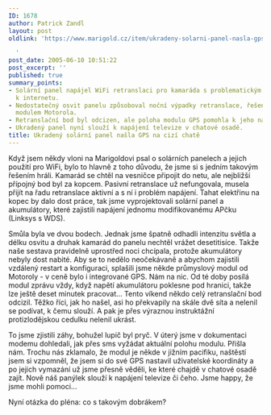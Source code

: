 ```yaml
---
ID: 1678
author: Patrick Zandl
layout: post
oldlink: 'https://www.marigold.cz/item/ukradeny-solarni-panel-nasla-gps-na-cizi-chate

  '
post_date: 2005-06-10 10:51:22
post_excerpt: ''
published: true
summary_points:
- Solární panel napájel WiFi retranslaci pro kamaráda s problematickým připojením
  k internetu.
- Nedostatečný osvit panelu způsoboval noční výpadky retranslace, řešené průmyslovým
  modulem Motorola.
- Retranslační bod byl odcizen, ale poloha modulu GPS pomohla k jeho nalezení.
- Ukradený panel nyní slouží k napájení televize v chatové osadě.
title: Ukradený solární panel našla GPS na cizí chatě
---
```


<p>Když jsem někdy vloni na Marigoldovi psal o solárních panelech a jejich použití pro WiFi, bylo to hlavně z toho důvodu, že jsme si s jedním takovým řešením hráli. Kamarád se chtěl na vesničce připojit do netu, ale nejbližší přípojný bod byl za kopcem. Pasivní retranslace už nefungovala, musela přijít na řadu retranslace aktivní a s ní i problém napájení. Tahat elektřinu na kopec by dalo dost práce, tak jsme vyprojektovali solární panel a akumulátory, které zajistili napájení jednomu modifikovanému APčku (Linksys s WDS).</p>

<p>Smůla byla ve dvou bodech. Jednak jsme špatně odhadli intenzitu světla a délku osvitu a druhak kamarád do panelu nechtěl vrážet desetitisíce. Takže naše sestava pravidelně uprostřed noci chcípala, protože akumulátory nebyly dost nabité. Aby se to nedělo neočekávaně a abychom zajistili vzdálený restart a konfiguraci, splašili jsme někde průmyslový modul od Motoroly - v ceně bylo i integrované GPS. Nám na nic. Od té doby posílá modul zprávu vždy, když napětí akumulátoru poklesne pod hranici, takže lze ještě deset minutek pracovat...  
Tento víkend někdo celý retranslační bod odcizil. Těžko říci, jak ho našel, asi ho překvapily na skále dvě síta a nelenil se podívat, k čemu slouží. A pak je přes výraznou instruktážní protizlodějskou cedulku nelenil ukrást.</p>

<p>To jsme zjistili záhy, bohužel lupič byl pryč. V úterý jsme v dokumentaci modemu dohledali, jak přes sms vyžádat aktuální polohu modulu. Přišla nám. Trochu nás zklamalo, že modul je někde v jižním pacifiku, naštěstí jsem si vzpomněl, že jsem si do své GPS nastavil uživatelské koordináty a po jejich vymazání už jsme přesně věděli, ke které chajdě v chatové osadě zajít. Nově náš panýlek slouží k napájení televize či čeho. Jsme happy, že jsme mohli pomoci...</p>

<p>Nyní otázka do pléna: co s takovým dobrákem?
</p>